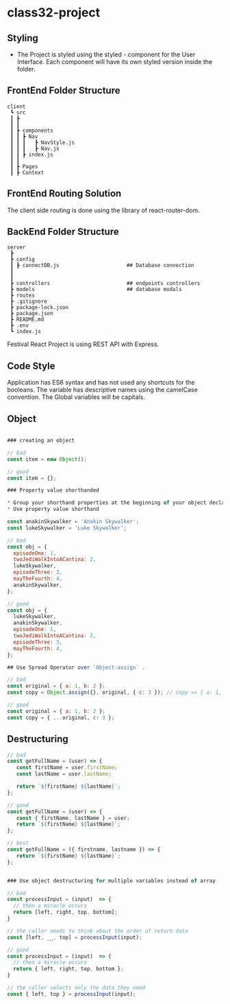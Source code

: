 # class32-project

## Styling

-  The Project is styled using the styled - component for the User Interface. Each component will have its own styled version inside the folder.

## FrontEnd Folder Structure

```
client
 ┗ src
 ┃ ┣
 ┃ ┃
 ┃ ┣ components
 ┃ ┃ ┣ Nav
 ┃ ┃ ┃   ┣ NavStyle.js
 ┃ ┃ ┃   ┣ Nav.js
 ┃ ┃ ┣ index.js
 ┃ ┃
 ┃ ┣ Pages
 ┃ ┣ Context

```

## FrontEnd Routing Solution

The client side routing is done using the library of react-router-dom.

## BackEnd Folder Structure

```
server
 ┣
 ┣ config
 ┃ ┣ connectDB.js                      ## Database connection
 ┃
 ┃
 ┣ controllers                         ## endpoints controllers
 ┣ models                              ## database modals
 ┣ routes
 ┣ .gitignore
 ┣ package-lock.json
 ┣ package.json
 ┣ README.md
 ┣ .env
 ┗ index.js

```

Festival React Project is using REST API with Express.

## Code Style

Application has ES6 syntax and has not used any shortcuts for the booleans. The variable has descriptive names using the camelCase convention. The Global variables will be capitals.

## Object

```javascript

### creating an object

// bad
const item = new Object();

// good
const item = {};

### Property value shorthanded

* Group your shorthand properties at the beginning of your object declaration
* Use property value shorthand

const anakinSkywalker = 'Anakin Skywalker';
const lukeSkywalker = 'Luke Skywalker';

// bad
const obj = {
  episodeOne: 1,
  twoJediWalkIntoACantina: 2,
  lukeSkywalker,
  episodeThree: 3,
  mayTheFourth: 4,
  anakinSkywalker,
};

// good
const obj = {
  lukeSkywalker,
  anakinSkywalker,
  episodeOne: 1,
  twoJediWalkIntoACantina: 2,
  episodeThree: 3,
  mayTheFourth: 4,
};

## Use Spread Operator over `Object-assign` .

// bad
const original = { a: 1, b: 2 };
const copy = Object.assign({}, original, { c: 3 }); // copy => { a: 1, b: 2, c: 3 }

// good
const original = { a: 1, b: 2 };
const copy = { ...original, c: 3 };


```

## Destructuring

```javascript
// bad
const getFullName = (user) => {
   const firstName = user.firstName;
   const lastName = user.lastName;

   return `${firstName} ${lastName}`;
};

// good
const getFullName = (user) => {
   const { firstName, lastName } = user;
   return `${firstName} ${lastName}`;
};

// best
const getFullName = ({ firstname, lastname }) => {
   return `${firstName} ${lastName}`;
};


### Use object destructuring for multiple variables instead of array

// bad
const processInput = (input)  => {
  // then a miracle occurs
  return [left, right, top, bottom];
}

// the caller needs to think about the order of return data
const [left, __, top] = processInput(input);

// good
const processInput = (input)  => {
  // then a miracle occurs
  return { left, right, top, bottom };
}

// the caller selects only the data they need
const { left, top } = processInput(input);


```
